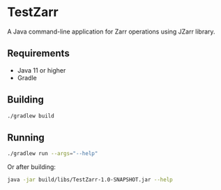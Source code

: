 # TestZarr

A Java command-line application for Zarr operations using JZarr library.

## Requirements

- Java 11 or higher
- Gradle

## Building

```bash
./gradlew build
```

## Running

```bash
./gradlew run --args="--help"
```

Or after building:

```bash
java -jar build/libs/TestZarr-1.0-SNAPSHOT.jar --help
```

